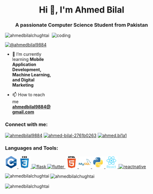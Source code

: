 <h1 align="center">Hi 👋, I'm Ahmed Bilal</h1>
<h3 align="center">A passionate Computer Science Student from Pakistan</h3>

<img align="right" alt="coding" width="350" height="250" src="https://encrypted-tbn0.gstatic.com/images?q=tbn:ANd9GcStB9JO8MhRKaMzpEAYHMG1fnQowICtwdrr6g&usqp=CAU">

<p align="left"> <img src="https://komarev.com/ghpvc/?username=ahmedbilalchughtai&label=Profile%20views&color=0e75b6&style=flat" alt="ahmedbilalchughtai" /> </p>

<p align="left"> <a href="https://twitter.com/@ahmedbilal9884" target="blank"><img src="https://img.shields.io/twitter/follow/@ahmedbilal9884?logo=twitter&style=for-the-badge" alt="@ahmedbilal9884" /></a> </p>

- 🌱 I’m currently learning **Mobile Application Development, Machine Learning, and Digital Marketing**

- 📫 How to reach me **ahmedbilal9884@gmail.com**

<h3 align="left">Connect with me:</h3>
<p align="left">
<a href="https://twitter.com/ahmedbilal9884" target="blank"><img align="center" src="https://raw.githubusercontent.com/rahuldkjain/github-profile-readme-generator/master/src/images/icons/Social/twitter.svg" alt="ahmedbilal9884" height="30" width="40" /></a>
<a href="https://linkedin.com/in/ahmed-bilal-2761b0263" target="blank"><img align="center" src="https://raw.githubusercontent.com/rahuldkjain/github-profile-readme-generator/master/src/images/icons/Social/linked-in-alt.svg" alt="ahmed-bilal-2761b0263" height="30" width="40" /></a>
<a href="https://instagram.com/ahmed.bi1a1" target="blank"><img align="center" src="https://raw.githubusercontent.com/rahuldkjain/github-profile-readme-generator/master/src/images/icons/Social/instagram.svg" alt="ahmed.bi1a1" height="30" width="40" /></a>
</p>

<h3 align="left">Languages and Tools:</h3>
<p align="left"> <a href="https://www.w3schools.com/cpp/" target="_blank" rel="noreferrer"> <img src="https://raw.githubusercontent.com/devicons/devicon/master/icons/cplusplus/cplusplus-original.svg" alt="cplusplus" width="40" height="40"/> </a> <a href="https://www.w3schools.com/css/" target="_blank" rel="noreferrer"> <img src="https://raw.githubusercontent.com/devicons/devicon/master/icons/css3/css3-original-wordmark.svg" alt="css3" width="40" height="40"/> </a> <a href="https://flask.palletsprojects.com/" target="_blank" rel="noreferrer"> <img src="https://www.vectorlogo.zone/logos/pocoo_flask/pocoo_flask-icon.svg" alt="flask" width="40" height="40"/> </a> <a href="https://flutter.dev" target="_blank" rel="noreferrer"> <img src="https://www.vectorlogo.zone/logos/flutterio/flutterio-icon.svg" alt="flutter" width="40" height="40"/> </a> <a href="https://www.w3.org/html/" target="_blank" rel="noreferrer"> <img src="https://raw.githubusercontent.com/devicons/devicon/master/icons/html5/html5-original-wordmark.svg" alt="html5" width="40" height="40"/> </a> <a href="https://www.mysql.com/" target="_blank" rel="noreferrer"> <img src="https://raw.githubusercontent.com/devicons/devicon/master/icons/mysql/mysql-original-wordmark.svg" alt="mysql" width="40" height="40"/> </a> <a href="https://www.python.org" target="_blank" rel="noreferrer"> <img src="https://raw.githubusercontent.com/devicons/devicon/master/icons/python/python-original.svg" alt="python" width="40" height="40"/> </a> <a href="https://reactjs.org/" target="_blank" rel="noreferrer"> <img src="https://raw.githubusercontent.com/devicons/devicon/master/icons/react/react-original-wordmark.svg" alt="react" width="40" height="40"/> </a> <a href="https://reactnative.dev/" target="_blank" rel="noreferrer"> <img src="https://reactnative.dev/img/header_logo.svg" alt="reactnative" width="40" height="40"/> </a> </p>

<p><img align="left" src="https://github-readme-stats.vercel.app/api/top-langs?username=ahmedbilalchughtai&show_icons=true&locale=en&layout=compact" alt="ahmedbilalchughtai" /></p>

<p>&nbsp;<img align="center" src="https://github-readme-stats.vercel.app/api?username=ahmedbilalchughtai&show_icons=true&locale=en" alt="ahmedbilalchughtai" /></p>

<p><img align="center" src="https://github-readme-streak-stats.herokuapp.com/?user=ahmedbilalchughtai&" alt="ahmedbilalchughtai" /></p>
